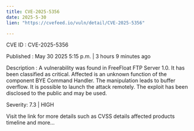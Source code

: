 ```yaml
---
title: CVE-2025-5356
date: 2025-5-30
lien: "https://cvefeed.io/vuln/detail/CVE-2025-5356"

---
```


CVE ID : CVE-2025-5356

Published :  May 30
2025
5:15 p.m. | 3 hours
9 minutes ago

Description : A vulnerability was found in FreeFloat FTP Server 1.0. It has been classified as critical. Affected is an unknown function of the component BYE Command Handler. The manipulation leads to buffer overflow. It is possible to launch the attack remotely. The exploit has been disclosed to the public and may be used.

Severity: 7.3 | HIGH

Visit the link for more details
such as CVSS details
affected products
timeline
and more...
